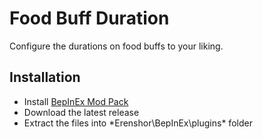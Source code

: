 # Food Buff Duration

Configure the durations on food buffs to your liking.

## Installation
- Install [BepInEx Mod Pack](https://thunderstore.io/package/bbepis/BepInExPack/)
- Download the latest release
- Extract the files into *Erenshor\BepInEx\plugins\* folder